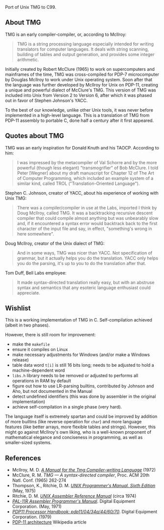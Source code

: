 Port of Unix TMG to C99.

About TMG
--
TMG is an early compiler-compiler, or, according to McIlroy:
> TMG is a string processing language especially intended for writing 
> translators for computer languages. It deals with string scanning, building
> of tables and output generation, and provides some integer arithmetic.

Initially created by Robert McClure (1965) to work on supercomputers and
mainframes of the time, TMG was cross-compiled for PDP-7 microcomputer by
Douglas McIlroy to work under Unix operating system. Soon after that the
language was further developed by McIlroy for Unix on PDP-11, creating a
unique and powerful dialect of McClure's TMG. This version of TMG was
included into Unix from Version 2 to Version 6, after which it was phased
out in favor of Stephen Johnson's YACC.

To the best of our knowledge, unlike other Unix tools, it was never before
implemented in a high-level language. This is a translation of TMG from PDP-11
assembly to portable C, done half a century after it first appeared.

Quotes about TMG
--
TMG was an early inspiration for Donald Knuth and his TAOCP. According to him:
> I was impressed by the metacompiler of Val Schorre and by the more powerful (though
> less elegant) "transmogrifier" of Bob McClure. I told Peter [Wegner] about my draft manuscript for
> Chapter 12 of The Art of Computer Programming, which included an example system of a similar kind,
> called TROL ("Translation-Oriented Language").

Stephen C. Johnson, creator of YACC, about his experience of working with Unix TMG:
> There was a compiler/compiler in use at the Labs, imported I think by Doug
> McIlroy, called TMG.  It was a backtracking recursive descent compiler
> that could compile almost anything but was unbearably slow and, if it
> encountered a syntax error would backtrack back to the first character of
> the input file and say, in effect, "something's wrong in here somewhere".

Doug McIlroy, creator of the Unix dialect of TMG:
> And in some ways, TMG was nicer than YACC. Not specification of grammar, but it actually
> helps you do the translation. YACC only helps you do the parsing, it's up to you to do the
> translation after that.

Tom Duff, Bell Labs employee:
> It made syntax-directed translation really easy, but with an abstruse
> syntax and semantics that any esoteric language enthusiast could appreciate.

Wishlist
--
This is a working implementation of TMG in C. Self-compilation achieved (albeit
in two phases). 

However, there is still room for improvement:

 - make the `makefile`
 - ensure it compiles on Linux
 - make necessary adjustments for Windows (and/or make a Windows release)
 - table data word `t[i]` is still 16 bits long; needs to be adjusted to hold a
   machine-dependent word
 - `libs.h` library needs to be removed or adjusted to performs all operations
   in RAM by default
 - figure out how to use LR-parsing builtins, contributed by Johnson and Aho,
   but not documented in the Manual
 - detect undefined identifiers (this was done by assembler in the original
   implementation)
 - achieve self-compilation in a single phase (very hard).

The language itself is extremely spartan and could be improved by addition of
more builtins (like reverse operation for `char`) and more language features
(like better arrays, more flexible tables and strings). However, this might go
against McIlroy's own liking, who is a well-known proponent of mathematical
elegance and conciseness in programming, as well as smaller-sized systems.

References
--

 - McIlroy, M. D. [*A Manual for the Tmg Compiler-writing
Language*](https://amakukha.github.io/tmg/TMG_Manual_McIlroy_1972.html) (1972)
 - McClure, R. M. *TMG — A syntax-directed compiler*, Proc. ACM 20th Natl. Conf. (1965) 262-274
 - Thompson, K., Ritchie, D. M. [*UNIX Programmer's Manual. Sixth Edition*](https://ia800600.us.archive.org/19/items/v6-manual/v6-manual.pdf) (May, 1975)
 - Ritchie, D. M. [*UNIX Assembler Reference Manual*](http://www.tom-yam.or.jp/2238/ref/as.pdf) (circa 1974)
 - [*PAL-11R Assembler Programmer's Manual*](http://www.bitsavers.org/pdf/dec/pdp11/dos-batch/DEC-11-ASDB-D_PAL-11R_Assembler_Programmers_Manual_May71.pdf). Digital Equipment Corporation. (May, 1971)
 - [*PDP11 Processor Handbook: pdp11/04/34a/44/60/70*](http://www.bitsavers.org/pdf/dec/pdp11/handbooks/PDP11_Handbook1979.pdf). Digital Equipment Corporation. (1979)
 - [PDP-11 architecture](https://en.wikipedia.org/wiki/PDP-11_architecture) Wikipedia article

